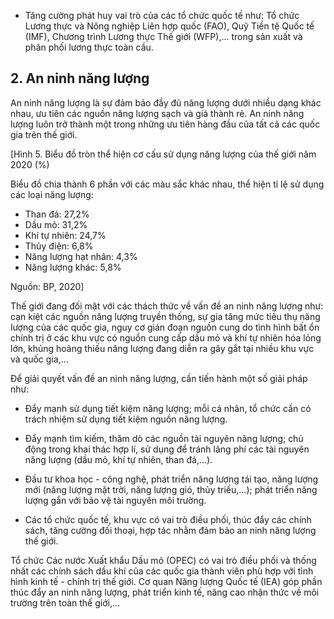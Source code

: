 - Tăng cường phát huy vai trò của các tổ chức quốc tế như: Tổ chức Lương thực và Nông nghiệp Liên hợp quốc (FAO), Quỹ Tiền tệ Quốc tế (IMF), Chương trình Lương thực Thế giới (WFP),... trong sản xuất và phân phối lương thực toàn cầu.

## 2. An ninh năng lượng

An ninh năng lượng là sự đảm bảo đầy đủ năng lượng dưới nhiều dạng khác nhau, ưu tiên các nguồn năng lượng sạch và giá thành rẻ. An ninh năng lượng luôn trở thành một trong những ưu tiên hàng đầu của tất cả các quốc gia trên thế giới.

[Hình 5. Biểu đồ tròn thể hiện cơ cấu sử dụng năng lượng của thế giới năm 2020 (%)

Biểu đồ chia thành 6 phần với các màu sắc khác nhau, thể hiện tỉ lệ sử dụng các loại năng lượng:
- Than đá: 27,2%
- Dầu mỏ: 31,2%
- Khí tự nhiên: 24,7%
- Thủy điện: 6,8%
- Năng lượng hạt nhân: 4,3%
- Năng lượng khác: 5,8%

Nguồn: BP, 2020]

Thế giới đang đối mặt với các thách thức về vấn đề an ninh năng lượng như: cạn kiệt các nguồn năng lượng truyền thống, sự gia tăng mức tiêu thụ năng lượng của các quốc gia, nguy cơ gián đoạn nguồn cung do tình hình bất ổn chính trị ở các khu vực có nguồn cung cấp dầu mỏ và khí tự nhiên hóa lỏng lớn, khủng hoảng thiếu năng lượng đang diễn ra gây gắt tại nhiều khu vực và quốc gia,...

Để giải quyết vấn đề an ninh năng lượng, cần tiến hành một số giải pháp như:

- Đẩy mạnh sử dụng tiết kiệm năng lượng; mỗi cá nhân, tổ chức cần có trách nhiệm sử dụng tiết kiệm nguồn năng lượng.

- Đẩy mạnh tìm kiếm, thăm dò các nguồn tài nguyên năng lượng; chủ động trong khai thác hợp lí, sử dụng để tránh lãng phí các tài nguyên năng lượng (dầu mỏ, khí tự nhiên, than đá,...).

- Đầu tư khoa học - công nghệ, phát triển năng lượng tái tạo, năng lượng mới (năng lượng mặt trời, năng lượng gió, thủy triều,...); phát triển năng lượng gắn với bảo vệ tài nguyên môi trường.

- Các tổ chức quốc tế, khu vực có vai trò điều phối, thúc đẩy các chính sách, tăng cường đối thoại, hợp tác nhằm đảm bảo an ninh năng lượng thế giới.

Tổ chức Các nước Xuất khẩu Dầu mỏ (OPEC) có vai trò điều phối và thống nhất các chính sách dầu khí của các quốc gia thành viên phù hợp với tình hình kinh tế - chính trị thế giới. Cơ quan Năng lượng Quốc tế (IEA) góp phần thúc đẩy an ninh năng lượng, phát triển kinh tế, nâng cao nhận thức về môi trường trên toàn thế giới,...